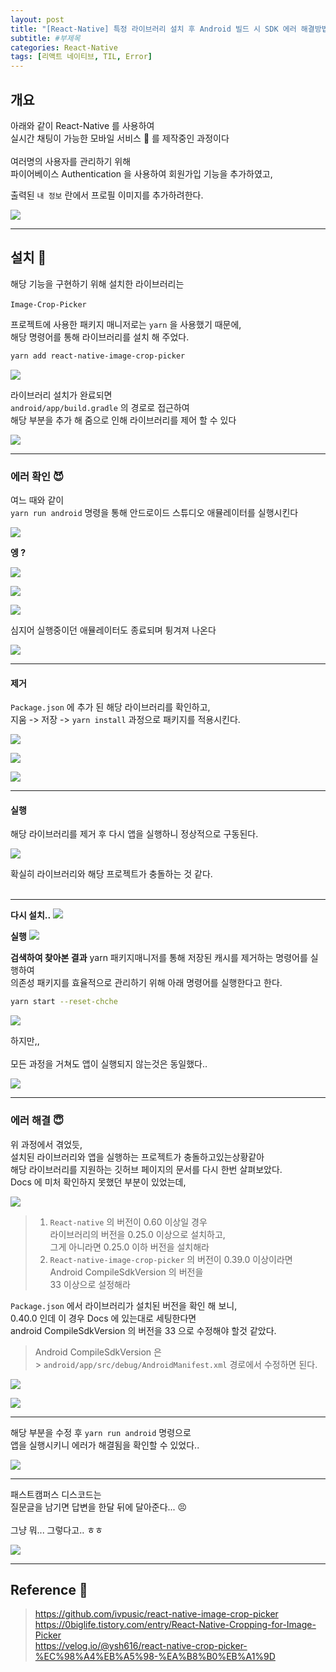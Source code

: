 ```yaml
---
layout: post
title: "[React-Native] 특정 라이브러리 설치 후 Android 빌드 시 SDK 에러 해결방법 💺"
subtitle: #부제목
categories: React-Native
tags: [리액트 네이티브, TIL, Error]
---
```


## 개요

아래와 같이 React-Native 를 사용하여<br>
실시간 채팅이 가능한 모바일 서비스 📱 를 제작중인 과정이다<br>
<br>
여러명의 사용자를 관리하기 위해<br>
파이어베이스 Authentication 을 사용하여
회원가입 기능을 추가하였고,<br>

출력된 `내 정보` 란에서 프로필 이미지를 추가하려한다.

![](https://img1.daumcdn.net/thumb/R1280x0/?scode=mtistory2&fname=https%3A%2F%2Fblog.kakaocdn.net%2Fdn%2FVdOsl%2FbtsoiZXjbSF%2FtCgPWb3cAAf8g8oCbvVOHK%2Fimg.png)

---

## 설치 🔨

해당 기능을 구현하기 위해 설치한 라이브러리는<br>
<br>
`Image-Crop-Picker`<Br>

프로젝트에 사용한 패키지 매니저로는 `yarn` 을 사용했기 때문에,<br>
해당 명령어를 통해 라이브러리를 설치 해 주었다.

```bash
yarn add react-native-image-crop-picker
```

![](https://img1.daumcdn.net/thumb/R1280x0/?scode=mtistory2&fname=https%3A%2F%2Fblog.kakaocdn.net%2Fdn%2FXYgsr%2FbtsohYRPL9L%2FIrVn3cFaKaqOt3Kx86zxkK%2Fimg.jpg)

라이브러리 설치가 완료되면<br>
`android/app/build.gradle` 의 경로로 접근하여<br>
해당 부분을 추가 해 줌으로 인해 라이브러리를 제어 할 수 있다

![](https://img1.daumcdn.net/thumb/R1280x0/?scode=mtistory2&fname=https%3A%2F%2Fblog.kakaocdn.net%2Fdn%2FB7Nye%2Fbtsoe1WJRfQ%2Fp9RA190uRHkff4S7jUUufK%2Fimg.png)

---

### 에러 확인 😈

여느 때와 같이<bR>
`yarn run android` 명령을 통해 안드로이드 스튜디오 애뮬레이터를 실행시킨다<br>

![](https://img1.daumcdn.net/thumb/R1280x0/?scode=mtistory2&fname=https%3A%2F%2Fblog.kakaocdn.net%2Fdn%2FcnBVdq%2FbtsogXMF762%2F4s86dU1ApGkSgKKfL06M30%2Fimg.jpg)

**엥 ?**

![](https://img1.daumcdn.net/thumb/R1280x0/?scode=mtistory2&fname=https%3A%2F%2Fblog.kakaocdn.net%2Fdn%2FqkzUJ%2Fbtsog0bqhLD%2FFhPb5pfCIPYiLVnBobKnM0%2Fimg.jpg)

![](https://img1.daumcdn.net/thumb/R1280x0/?scode=mtistory2&fname=https%3A%2F%2Fblog.kakaocdn.net%2Fdn%2FbLfXVg%2Fbtsofs7JNPF%2FCVOO5BAY2AVfwIdJ6FtK70%2Fimg.jpg)

![](https://img1.daumcdn.net/thumb/R1280x0/?scode=mtistory2&fname=https%3A%2F%2Fblog.kakaocdn.net%2Fdn%2FcRj0xD%2FbtsohXZHq0x%2FwoRRMpJVRmMzJke9zwUdy1%2Fimg.jpg)

심지어 실행중이던 애뮬레이터도 종료되며 튕겨져 나온다

![](https://img1.daumcdn.net/thumb/R1280x0/?scode=mtistory2&fname=https%3A%2F%2Fblog.kakaocdn.net%2Fdn%2FbhOpmV%2FbtsofoYp6TP%2FPkC5MH3y7EONQ6ElGUVoo0%2Fimg.jpg)

---

#### 제거

`Package.json` 에 추가 된 해당 라이브러리를 확인하고,<br>
지움 -> 저장 -> `yarn install` 과정으로 패키지를 적용시킨다.

![](https://img1.daumcdn.net/thumb/R1280x0/?scode=mtistory2&fname=https%3A%2F%2Fblog.kakaocdn.net%2Fdn%2FuVEK7%2FbtsohpWuWnv%2Fbavz2h8bKQoIx8J1OlkpTk%2Fimg.png)

![](https://img1.daumcdn.net/thumb/R1280x0/?scode=mtistory2&fname=https%3A%2F%2Fblog.kakaocdn.net%2Fdn%2FbAa5N9%2FbtsogYSmNNB%2FoKuaVvWWvav6FYfyP9JrLK%2Fimg.jpg)

![](https://img1.daumcdn.net/thumb/R1280x0/?scode=mtistory2&fname=https%3A%2F%2Fblog.kakaocdn.net%2Fdn%2FbDDQPc%2Fbtsoe2H7fks%2FG5WITZgGkHXALGKkkvGVKK%2Fimg.jpg)

---

#### 실행

해당 라이브러리를 제거 후 다시 앱을 실행하니 정상적으로 구동된다.

![](https://img1.daumcdn.net/thumb/R1280x0/?scode=mtistory2&fname=https%3A%2F%2Fblog.kakaocdn.net%2Fdn%2FmSShb%2FbtsokDzLXAg%2FYz7NGxYlMItzaEi0POnbmk%2Fimg.jpg)

확실히 라이브러리와 해당 프로젝트가 충돌하는 것 같다.<br>
<br>

---

**다시 설치..**
![](https://img1.daumcdn.net/thumb/R1280x0/?scode=mtistory2&fname=https%3A%2F%2Fblog.kakaocdn.net%2Fdn%2Fb4R0JG%2FbtsoiYKQABW%2FlVBht1Iukx76XjqOHFUk5k%2Fimg.jpg)

**실행**
![](https://img1.daumcdn.net/thumb/R1280x0/?scode=mtistory2&fname=https%3A%2F%2Fblog.kakaocdn.net%2Fdn%2Fc52k9a%2Fbtsoi0aNT0J%2F9QybdtpEhHpWHOTsprdUr1%2Fimg.jpg)

**검색하여 찾아본 결과**
yarn 패키지매니저를 통해 저장된 캐시를 제거하는 명령어를 실행하여<br>
의존성 패키지를 효율적으로 관리하기 위해 아래 명령어를 실행한다고 한다.

```bash
yarn start --reset-chche
```

![](https://img1.daumcdn.net/thumb/R1280x0/?scode=mtistory2&fname=https%3A%2F%2Fblog.kakaocdn.net%2Fdn%2FWtRhb%2FbtsofNXWtuN%2FdpOWEMcB6uJRZZFEyFoVtk%2Fimg.jpg)

하지만,,<br>
<br>
모든 과정을 거쳐도 앱이 실행되지 않는것은 동일했다..

![](https://img1.daumcdn.net/thumb/R1280x0/?scode=mtistory2&fname=https%3A%2F%2Fblog.kakaocdn.net%2Fdn%2Fc52k9a%2Fbtsoi0aNT0J%2F9QybdtpEhHpWHOTsprdUr1%2Fimg.jpg)

---

### 에러 해결 😇

위 과정에서 겪었듯,<br>
설치된 라이브러리와 앱을 실행하는 프로젝트가 충돌하고있는상황같아<br>
해당 라이브러리를 지원하는 깃허브 페이지의 문서를 다시 한번 살펴보았다.<br>
Docs 에 미처 확인하지 못했던 부분이 있었는데,

![](https://img1.daumcdn.net/thumb/R1280x0/?scode=mtistory2&fname=https%3A%2F%2Fblog.kakaocdn.net%2Fdn%2FkH5fe%2FbtsoeH5nYkU%2FBSrSCYriT8KE9bgKwpK0F1%2Fimg.png)

> 1. `React-native` 의 버전이 0.60 이상일 경우<br>
>    라이브러리의 버전을 0.25.0 이상으로 설치하고,<br>
>    그게 아니라면 0.25.0 이하 버전을 설치해라<br>
> 2. `React-native-image-crop-picker` 의 버전이 0.39.0 이상이라면<br>
>    Android CompileSdkVersion 의 버전을<br>
>    33 이상으로 설정해라

`Package.json` 에서 라이브러리가 설치된 버전을 확인 해 보니,<br>
0.40.0 인데 이 경우 Docs 에 있는대로 세팅한다면<br>
android CompileSdkVersion 의 버전을 33 으로 수정해야 할것 같았다.

> Android CompileSdkVersion 은<br> > `android/app/src/debug/AndroidManifest.xml` 경로에서 수정하면 된다.

![](https://img1.daumcdn.net/thumb/R1280x0/?scode=mtistory2&fname=https%3A%2F%2Fblog.kakaocdn.net%2Fdn%2FuVEK7%2FbtsohpWuWnv%2Fbavz2h8bKQoIx8J1OlkpTk%2Fimg.png)

![](https://img1.daumcdn.net/thumb/R1280x0/?scode=mtistory2&fname=https%3A%2F%2Fblog.kakaocdn.net%2Fdn%2FygMl6%2FbtsogZ4D7pI%2FbnafqdafkrixTT9oYMyvY1%2Fimg.png)

---

해당 부분을 수정 후 `yarn run android` 명령으로<br>
앱을 실행시키니 에러가 해결됨을 확인할 수 있었다..

![](https://img1.daumcdn.net/thumb/R1280x0/?scode=mtistory2&fname=https%3A%2F%2Fblog.kakaocdn.net%2Fdn%2FmSShb%2FbtsokDzLXAg%2FYz7NGxYlMItzaEi0POnbmk%2Fimg.jpg)

---

패스트캠퍼스 디스코드는<br>
질문글을 남기면 답변을 한달 뒤에 달아준다... 😣<br>
<br>
그냥 뭐... 그렇다고.. ㅎㅎ

![](https://img1.daumcdn.net/thumb/R1280x0/?scode=mtistory2&fname=https%3A%2F%2Fblog.kakaocdn.net%2Fdn%2FdhheUL%2FbtsofrnvmES%2FkqNmtwKL5uGPD95Us2ATH0%2Fimg.png)

---

## Reference 🌊

> <https://github.com/ivpusic/react-native-image-crop-picker><br><https://0biglife.tistory.com/entry/React-Native-Cropping-for-Image-Picker><Br><https://velog.io/@ysh616/react-native-crop-picker-%EC%98%A4%EB%A5%98-%EA%B8%B0%EB%A1%9D>
